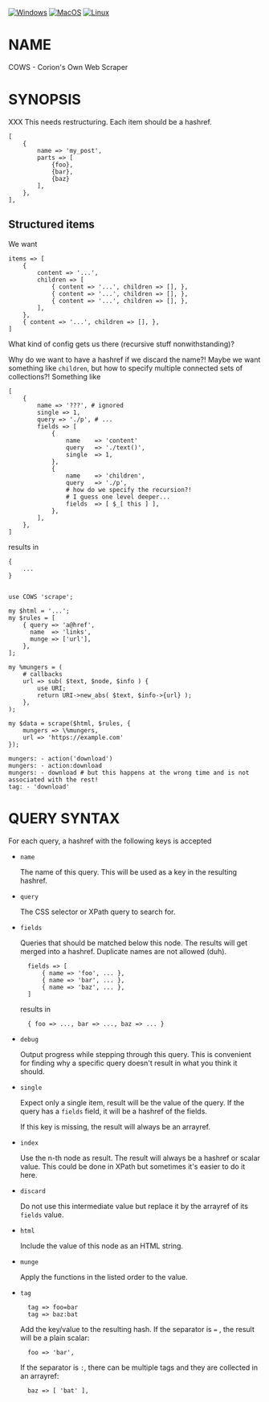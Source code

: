 
[![Windows](https://github.com/Corion/COWS/workflows/windows/badge.svg)](https://github.com/Corion/COWS/actions?query=workflow%3Awindows)
[![MacOS](https://github.com/Corion/COWS/workflows/macos/badge.svg)](https://github.com/Corion/COWS/actions?query=workflow%3Amacos)
[![Linux](https://github.com/Corion/COWS/workflows/linux/badge.svg)](https://github.com/Corion/COWS/actions?query=workflow%3Alinux)

# NAME

COWS - Corion's Own Web Scraper

# SYNOPSIS

XXX This needs restructuring. Each item should be a hashref.

    [
        {
            name => 'my_post',
            parts => [
                {foo},
                {bar},
                {baz}
            ],
        },
    ],

## Structured items

We want

    items => [
        {
            content => '...',
            children => [
                { content => '...', children => [], },
                { content => '...', children => [], },
                { content => '...', children => [], },
            ],
        },
        { content => '...', children => [], },
    ]

What kind of config gets us there (recursive stuff nonwithstanding)?

Why do we want to have a hashref if we discard the name?!
Maybe we want something like `children`, but how to specify multiple
connected sets of collections?!
Something like

    [
        {
            name => '???', # ignored
            single => 1,
            query => './p', # ...
            fields => [
                {
                    name    => 'content'
                    query   => './text()',
                    single  => 1,
                },
                {
                    name    => 'children',
                    query   => './p',
                    # how do we specify the recursion?!
                    # I guess one level deeper...
                    fields  => [ $_[ this ] ],
                },
            ],
        },
    ]

results in

    {
        ...
    }


    use COWS 'scrape';

    my $html = '...';
    my $rules = [
        { query => 'a@href',
          name  => 'links',
          munge => ['url'],
        },
    ];

    my %mungers = (
        # callbacks
        url => sub( $text, $node, $info ) {
            use URI;
            return URI->new_abs( $text, $info->{url} );
        },
    );

    my $data = scrape($html, $rules, {
        mungers => \%mungers,
        url => 'https://example.com'
    });

    mungers: - action('download')
    mungers: - action:download
    mungers: - download # but this happens at the wrong time and is not associated with the rest!
    tag: - 'download'

# QUERY SYNTAX

For each query, a hashref with the following keys is accepted

- `name`

    The name of this query. This will be used as a key in the resulting
    hashref.

- `query`

    The CSS selector or XPath query to search for.

- `fields`

    Queries that should be matched below this node. The results will
    get merged into a hashref. Duplicate names are not allowed (duh).

        fields => [
            { name => 'foo', ... },
            { name => 'bar', ... },
            { name => 'baz', ... },
        ]

    results in

        { foo => ..., bar => ..., baz => ... }

- `debug`

    Output progress while stepping through this query. This is convenient
    for finding why a specific query doesn't result in what you think it
    should.

- `single`

    Expect only a single item, result will be the value of the query. If
    the query has a `fields` field, it will be a hashref of the fields.

    If this key is missing, the result will always be an arrayref.

- `index`

    Use the n-th node as result. The result will always be a hashref
    or scalar value. This could be done in XPath but sometimes it's easier
    to do it here.

- `discard`

    Do not use this intermediate value but replace it by the arrayref of
    its `fields` value.

- `html`

    Include the value of this node as an HTML string.

- `munge`

    Apply the functions in the listed order to the value.

- `tag`

        tag => foo=bar
        tag => baz:bat

    Add the key/value to the resulting hash. If the separator is `=` , the result
    will be a plain scalar:

        foo => 'bar',

    If the separator is `:`, there can
    be multiple tags and they are collected in an arrayref:

        baz => [ 'bat' ],
